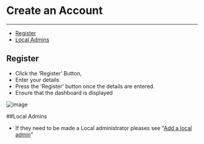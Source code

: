 # Create an Account

---


- [Register](#section-1)
- [Local Admins](#section-2)

<a name="section-1"></a>
## Register
- Click the ‘Register’ Button,
- Enter your details
- Press the ‘Register’ button once the details are entered.
- Ensure that the dashboard is displayed

![image](../../img/image1.png)

<a name="section-2"></a>
##Local Admins
- If they need to be made a  Local administrator pleases see "[Add a local admin](/{{route}}/{{version}}/add_localAdmin)" 

